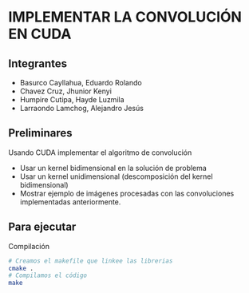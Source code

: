 # IMPLEMENTAR LA CONVOLUCIÓN EN CUDA
## Integrantes
- Basurco Cayllahua, Eduardo Rolando
- Chavez Cruz, Jhunior Kenyi
- Humpire Cutipa, Hayde Luzmila
- Larraondo Lamchog, Alejandro Jesús 

## Preliminares
Usando CUDA implementar el algoritmo de convolución
- Usar un kernel bidimensional en la solución de problema
- Usar un kernel unidimensional (descomposición del kernel bidimensional)
- Mostrar ejemplo de imágenes procesadas con las convoluciones implementadas anteriormente.

## Para ejecutar
Compilación
```bash
# Creamos el makefile que linkee las librerias
cmake .
# Compilamos el código
make
```


